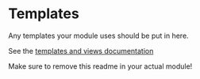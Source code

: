 # Templates

Any templates your module uses should be put in here.

See the [templates and views documentation](https://docs.silverstripe.org/en/developer_guides/templates/)

Make sure to remove this readme in your actual module!
